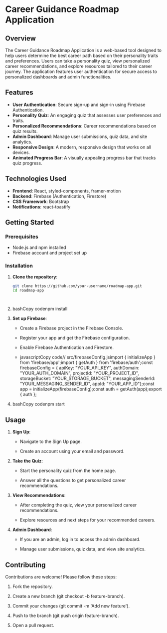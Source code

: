 # Career Guidance Roadmap Application

## Overview

The Career Guidance Roadmap Application is a web-based tool designed to help users determine the best career path based on their personality traits and preferences. Users can take a personality quiz, view personalized career recommendations, and explore resources tailored to their career journey. The application features user authentication for secure access to personalized dashboards and admin functionalities.

## Features

- **User Authentication**: Secure sign-up and sign-in using Firebase Authentication.
- **Personality Quiz**: An engaging quiz that assesses user preferences and traits.
- **Personalized Recommendations**: Career recommendations based on quiz results.
- **Admin Dashboard**: Manage user submissions, quiz data, and site analytics.
- **Responsive Design**: A modern, responsive design that works on all devices.
- **Animated Progress Bar**: A visually appealing progress bar that tracks quiz progress.

## Technologies Used

- **Frontend**: React, styled-components, framer-motion
- **Backend**: Firebase (Authentication, Firestore)
- **CSS Framework**: Bootstrap
- **Notifications**: react-toastify

## Getting Started

### Prerequisites

- Node.js and npm installed
- Firebase account and project set up

### Installation

1. **Clone the repository**:

   ```bash
   git clone https://github.com/your-username/roadmap-app.git
   cd roadmap-app




1.  bashCopy codenpm install
    
2.  **Set up Firebase**:
    
    *   Create a Firebase project in the Firebase Console.
        
    *   Register your app and get the Firebase configuration.
        
    *   Enable Firebase Authentication and Firestore.
        
    *   javascriptCopy code// src/firebaseConfig.jsimport { initializeApp } from 'firebase/app';import { getAuth } from 'firebase/auth';const firebaseConfig = { apiKey: "YOUR\_API\_KEY", authDomain: "YOUR\_AUTH\_DOMAIN", projectId: "YOUR\_PROJECT\_ID", storageBucket: "YOUR\_STORAGE\_BUCKET", messagingSenderId: "YOUR\_MESSAGING\_SENDER\_ID", appId: "YOUR\_APP\_ID"};const app = initializeApp(firebaseConfig);const auth = getAuth(app);export { auth };
        
3.  bashCopy codenpm start
    


Usage
-----

1.  **Sign Up**:
    
    *   Navigate to the Sign Up page.
        
    *   Create an account using your email and password.
        
2.  **Take the Quiz**:
    
    *   Start the personality quiz from the home page.
        
    *   Answer all the questions to get personalized career recommendations.
        
3.  **View Recommendations**:
    
    *   After completing the quiz, view your personalized career recommendations.
        
    *   Explore resources and next steps for your recommended careers.
        
4.  **Admin Dashboard**:
    
    *   If you are an admin, log in to access the admin dashboard.
        
    *   Manage user submissions, quiz data, and view site analytics.
        

Contributing
------------

Contributions are welcome! Please follow these steps:

1.  Fork the repository.
    
2.  Create a new branch (git checkout -b feature-branch).
    
3.  Commit your changes (git commit -m 'Add new feature').
    
4.  Push to the branch (git push origin feature-branch).
    
5.  Open a pull request.
    


